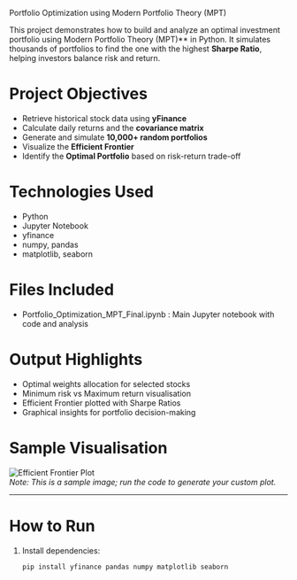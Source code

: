 Portfolio Optimization using Modern Portfolio Theory (MPT)

This project demonstrates how to build and analyze an optimal investment portfolio using  Modern Portfolio Theory (MPT)** in Python. It simulates thousands of portfolios to find the one with the highest **Sharpe Ratio**, helping investors balance risk and return.

# Project Objectives

- Retrieve historical stock data using **yFinance**
- Calculate daily returns and the **covariance matrix**
- Generate and simulate **10,000+ random portfolios**
- Visualize the **Efficient Frontier**
- Identify the **Optimal Portfolio** based on risk-return trade-off

# Technologies Used

- Python
- Jupyter Notebook
- yfinance
- numpy, pandas
- matplotlib, seaborn

# Files Included

- Portfolio_Optimization_MPT_Final.ipynb : Main Jupyter notebook with code and analysis

# Output Highlights

-  Optimal weights allocation for selected stocks
-  Minimum risk vs  Maximum return visualisation
-  Efficient Frontier plotted with Sharpe Ratios
- Graphical insights for portfolio decision-making

# Sample Visualisation

![Efficient Frontier Plot]( https://upload.wikimedia.org/wikipedia/commons/9/92/Efficient_frontier.png )  
*Note: This is a sample image; run the code to generate your custom plot.*

---

# How to Run

1. Install dependencies:
   ```bash
   pip install yfinance pandas numpy matplotlib seaborn
